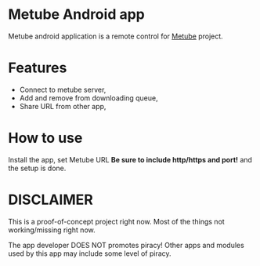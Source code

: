 # Metube Android app

Metube android application is a remote control for [Metube](https://github.com/alexta69/metube) project.

# Features

-   Connect to metube server,
-   Add and remove from downloading queue,
-   Share URL from other app,

# How to use

Install the app, set Metube URL **Be sure to include http/https and port!** and the setup is done.

# DISCLAIMER

This is a proof-of-concept project right now. Most of the things not working/missing right now.

The app developer DOES NOT promotes piracy! Other apps and modules used by this app may include some level of piracy.
